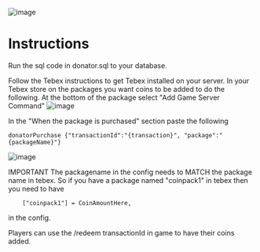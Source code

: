 ![image](https://user-images.githubusercontent.com/82112471/195740699-7fe040c6-bd35-4376-85c0-b045aa8ff4e4.png)

# Instructions
Run the sql code in donator.sql to your database.

Follow the Tebex instructions to get Tebex installed on your server.
In your Tebex store on the packages you want coins to be added to do the following.
At the bottom of the package select "Add Game Server Command"
![image](https://user-images.githubusercontent.com/7463741/193162239-df5c838a-63f4-4ac0-816f-0e783275026a.png)

In the "When the package is purchased" section paste the following
```
donatorPurchase {"transactionId":"{transaction}", "package":"{packageName}"}
```
![image](https://user-images.githubusercontent.com/7463741/193162202-93c9245d-c49e-4837-922c-53fe3a273c63.png)

IMPORTANT
The packagename in the config needs to MATCH the package name in tebex.
So if you have a package named "coinpack1" in tebex then you need to have
```
    ["coinpack1"] = CoinAmountHere,
```
in the config.

Players can use the /redeem transactionId in game to have their coins added.
